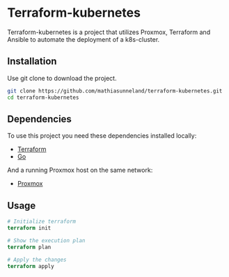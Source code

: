 # Terraform-kubernetes

Terraform-kubernetes is a project that utilizes Proxmox, Terraform and Ansible to automate the deployment of a k8s-cluster.

## Installation

Use git clone to download the project.

```bash
git clone https://github.com/mathiasunneland/terraform-kubernetes.git
cd terraform-kubernetes
```

## Dependencies

To use this project you need these dependencies installed locally:

- [Terraform](https://developer.hashicorp.com/terraform/install)
- [Go](https://go.dev/doc/install)

And a running Proxmox host on the same network:

- [Proxmox](https://www.proxmox.com/en/products/proxmox-virtual-environment/get-started)

## Usage

```terraform
# Initialize terraform
terraform init

# Show the execution plan
terraform plan

# Apply the changes
terraform apply
```